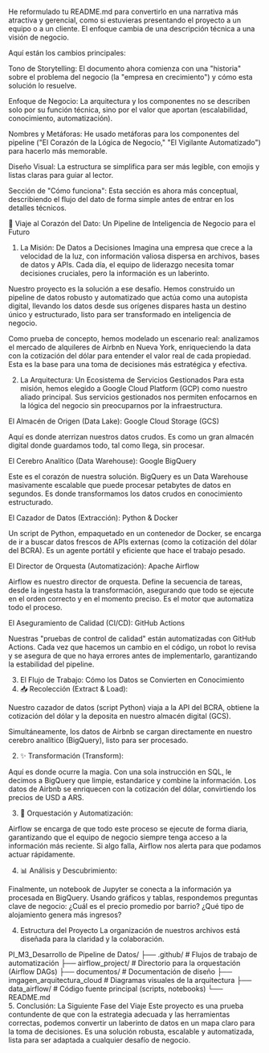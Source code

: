 He reformulado tu README.md para convertirlo en una narrativa más atractiva y gerencial, como si estuvieras presentando el proyecto a un equipo o a un cliente. El enfoque cambia de una descripción técnica a una visión de negocio.

Aquí están los cambios principales:

Tono de Storytelling: El documento ahora comienza con una "historia" sobre el problema del negocio (la "empresa en crecimiento") y cómo esta solución lo resuelve.

Enfoque de Negocio: La arquitectura y los componentes no se describen solo por su función técnica, sino por el valor que aportan (escalabilidad, conocimiento, automatización).

Nombres y Metáforas: He usado metáforas para los componentes del pipeline ("El Corazón de la Lógica de Negocio," "El Vigilante Automatizado") para hacerlo más memorable.

Diseño Visual: La estructura se simplifica para ser más legible, con emojis y listas claras para guiar al lector.

Sección de "Cómo funciona": Esta sección es ahora más conceptual, describiendo el flujo del dato de forma simple antes de entrar en los detalles técnicos.

🚀 Viaje al Corazón del Dato: Un Pipeline de Inteligencia de Negocio para el Futuro
1. La Misión: De Datos a Decisiones
Imagina una empresa que crece a la velocidad de la luz, con información valiosa dispersa en archivos, bases de datos y APIs. Cada día, el equipo de liderazgo necesita tomar decisiones cruciales, pero la información es un laberinto.

Nuestro proyecto es la solución a ese desafío. Hemos construido un pipeline de datos robusto y automatizado que actúa como una autopista digital, llevando los datos desde sus orígenes dispares hasta un destino único y estructurado, listo para ser transformado en inteligencia de negocio.

Como prueba de concepto, hemos modelado un escenario real: analizamos el mercado de alquileres de Airbnb en Nueva York, enriqueciendo la data con la cotización del dólar para entender el valor real de cada propiedad. Esta es la base para una toma de decisiones más estratégica y efectiva.

2. La Arquitectura: Un Ecosistema de Servicios Gestionados
Para esta misión, hemos elegido a Google Cloud Platform (GCP) como nuestro aliado principal. Sus servicios gestionados nos permiten enfocarnos en la lógica del negocio sin preocuparnos por la infraestructura.

El Almacén de Origen (Data Lake): Google Cloud Storage (GCS)

Aquí es donde aterrizan nuestros datos crudos. Es como un gran almacén digital donde guardamos todo, tal como llega, sin procesar.

El Cerebro Analítico (Data Warehouse): Google BigQuery

Este es el corazón de nuestra solución. BigQuery es un Data Warehouse masivamente escalable que puede procesar petabytes de datos en segundos. Es donde transformamos los datos crudos en conocimiento estructurado.

El Cazador de Datos (Extracción): Python & Docker

Un script de Python, empaquetado en un contenedor de Docker, se encarga de ir a buscar datos frescos de APIs externas (como la cotización del dólar del BCRA). Es un agente portátil y eficiente que hace el trabajo pesado.

El Director de Orquesta (Automatización): Apache Airflow

Airflow es nuestro director de orquesta. Define la secuencia de tareas, desde la ingesta hasta la transformación, asegurando que todo se ejecute en el orden correcto y en el momento preciso. Es el motor que automatiza todo el proceso.

El Aseguramiento de Calidad (CI/CD): GitHub Actions

Nuestras "pruebas de control de calidad" están automatizadas con GitHub Actions. Cada vez que hacemos un cambio en el código, un robot lo revisa y se asegura de que no haya errores antes de implementarlo, garantizando la estabilidad del pipeline.

3. El Flujo de Trabajo: Cómo los Datos se Convierten en Conocimiento
1. 📥 Recolección (Extract & Load):

Nuestro cazador de datos (script Python) viaja a la API del BCRA, obtiene la cotización del dólar y la deposita en nuestro almacén digital (GCS).

Simultáneamente, los datos de Airbnb se cargan directamente en nuestro cerebro analítico (BigQuery), listo para ser procesado.

2. ✨ Transformación (Transform):

Aquí es donde ocurre la magia. Con una sola instrucción en SQL, le decimos a BigQuery que limpie, estandarice y combine la información. Los datos de Airbnb se enriquecen con la cotización del dólar, convirtiendo los precios de USD a ARS.

3. 🎵 Orquestación y Automatización:

Airflow se encarga de que todo este proceso se ejecute de forma diaria, garantizando que el equipo de negocio siempre tenga acceso a la información más reciente. Si algo falla, Airflow nos alerta para que podamos actuar rápidamente.

4. 📊 Análisis y Descubrimiento:

Finalmente, un notebook de Jupyter se conecta a la información ya procesada en BigQuery. Usando gráficos y tablas, respondemos preguntas clave de negocio: ¿Cuál es el precio promedio por barrio? ¿Qué tipo de alojamiento genera más ingresos?

4. Estructura del Proyecto
La organización de nuestros archivos está diseñada para la claridad y la colaboración.

PI_M3_Desarrollo de Pipeline de Datos/
├── .github/                  # Flujos de trabajo de automatización
├── airflow_project/                  # Directorio para la orquestación (Airflow DAGs)
├── documentos/                     # Documentación de diseño
├── imgagen_arquitectura_cloud                      # Diagramas visuales de la arquitectura
├── data_airflow/                      # Código fuente principal (scripts, notebooks)
└── README.md             
5. Conclusión: La Siguiente Fase del Viaje
Este proyecto es una prueba contundente de que con la estrategia adecuada y las herramientas correctas, podemos convertir un laberinto de datos en un mapa claro para la toma de decisiones. Es una solución robusta, escalable y automatizada, lista para ser adaptada a cualquier desafío de negocio.